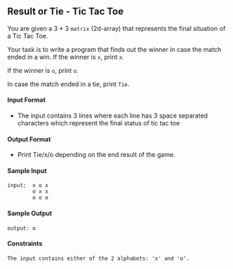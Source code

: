 ## **Result or Tie - Tic Tac Toe**

You are given a 3 * 3 `matrix` (2d-array) that represents the final situation of a Tic Tac Toe.

Your task is to write a program that finds out the winner in case the match ended in a win. If the winner is `x`, print `x`.

If the winner is `o`, print `o`.

In case the match ended in a tie, print `Tie`.

#### **Input Format**

- The input contains 3 lines where each line has 3 space separated characters which represent the final status of tic tac toe

#### **Output Format**

- Print Tie/x/o depending on the end result of the game.

#### **Sample Input**
    input:  x o x
            o x x
            o o o

#### **Sample Output**
    output: o

#### **Constraints**
    The input contains either of the 2 alphabets: 'x' and 'o'.